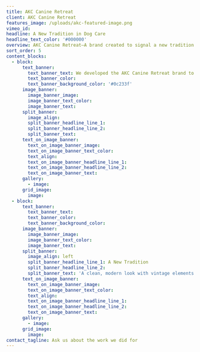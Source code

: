 ```yaml
---
title: AKC Canine Retreat
client: AKC Canine Retreat
features_image: /uploads/akc-featured-image.png
vimeo_id:
headline: A New Tradition in Dog Care
headline_text_color: '#000000'
overview: AKC Canine Retreat—A brand created to signal a new tradition in dog care that’s steeped in history.
sort_order: 5
content_blocks:
  - block:
      text_banner:
        text_banner_text: We developed the AKC Canine Retreat brand to showcase how AKC is creating a change in the pet care industry.
        text_banner_color:
        text_banner_background_color: '#0c233f'
      image_banner:
        image_banner_image:
        image_banner_text_color:
        image_banner_text:
      split_banner:
        image_align:
        split_banner_headline_line_1:
        split_banner_headline_line_2:
        split_banner_text:
      text_on_image_banner:
        text_on_image_banner_image:
        text_on_image_banner_text_color:
        text_align:
        text_on_image_banner_headline_line_1:
        text_on_image_banner_headline_line_2:
        text_on_image_banner_text:
      gallery:
        - image:
      grid_image:
        image:
  - block:
      text_banner:
        text_banner_text:
        text_banner_color:
        text_banner_background_color:
      image_banner:
        image_banner_image:
        image_banner_text_color:
        image_banner_text:
      split_banner:
        image_align: left
        split_banner_headline_line_1: A New Tradition
        split_banner_headline_line_2:
        split_banner_text: 'A clean, modern look with vintage elements references the 130+ year history of the AKC — with an eye toward the future of pet care.'
      text_on_image_banner:
        text_on_image_banner_image:
        text_on_image_banner_text_color:
        text_align:
        text_on_image_banner_headline_line_1:
        text_on_image_banner_headline_line_2:
        text_on_image_banner_text:
      gallery:
        - image:
      grid_image:
        image:
contact_tagline: Ask us about the work we did for
---
```



